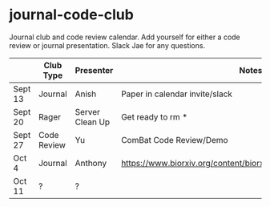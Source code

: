 # journal-code-club
Journal club and code review calendar. Add yourself for either a code review or journal presentation.  Slack Jae for any questions. 


|         | Club Type | Presenter | Notes/Links        |Room   |Time   |
|---------|-----------|-----------|--------------------|-------|-------|
| Sept 13 | Journal   | Anish     | Paper in calendar invite/slack |    ThinkTank   |    4PM-5PM   |
| Sept 20 |    Rager       |     Server Clean Up      |          Get ready to rm *          |    L/R Brains   |   4-6PM    |
| Sept 27 |      Code Review     |     Yu      |         ComBat Code Review/Demo           |    Think Tank   |   4-5PM    |
| Oct 4   |    Journal       |     Anthony      |         https://www.biorxiv.org/content/biorxiv/early/2019/07/25/347765.full.pdf           |       |       |
| Oct 11  |  ?  |     ?    |       |       |       |

